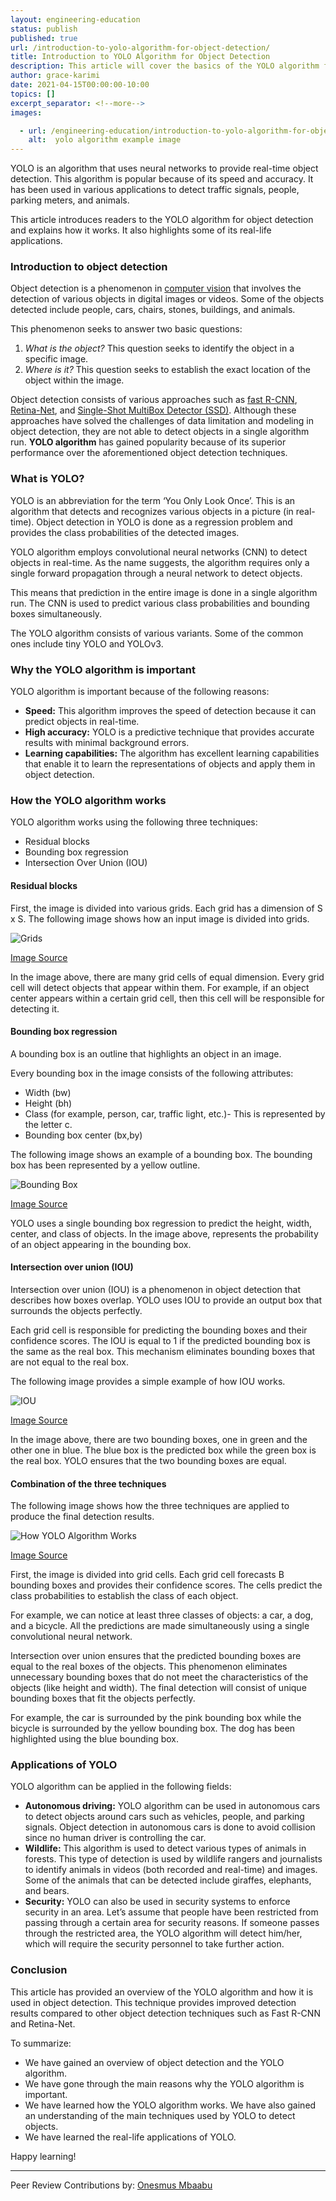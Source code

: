 ```yaml
---
layout: engineering-education
status: publish
published: true
url: /introduction-to-yolo-algorithm-for-object-detection/
title: Introduction to YOLO Algorithm for Object Detection
description: This article will cover the basics of the YOLO algorithm for object detection. It will take readers through aspects such as the importance, working, and application of this algorithm.  
author: grace-karimi
date: 2021-04-15T00:00:00-10:00
topics: []
excerpt_separator: <!--more-->
images:

  - url: /engineering-education/introduction-to-yolo-algorithm-for-object-detection/hero.jpg
    alt:  yolo algorithm example image
---
```

YOLO is an algorithm that uses neural networks to provide real-time object detection. This algorithm is popular because of its speed and accuracy. It has been used in various applications to detect traffic signals, people, parking meters, and animals. 
<!--more-->
This article introduces readers to the YOLO algorithm for object detection and explains how it works. It also highlights some of its real-life applications.

### Introduction to object detection
Object detection is a phenomenon in [computer vision](/computer-vision-straight-lines/) that involves the detection of various objects in digital images or videos. Some of the objects detected include people, cars, chairs, stones, buildings, and animals.

This phenomenon seeks to answer two basic questions: 
1. *What is the object?* This question seeks to identify the object in a specific image. 
2. *Where is it?* This question seeks to establish the exact location of the object within the image. 

Object detection consists of various approaches such as [fast R-CNN](https://towardsdatascience.com/understanding-fast-r-cnn-and-faster-r-cnn-for-object-detection-adbb55653d97?gi=fea1a85170b6), [Retina-Net](https://developers.arcgis.com/python/guide/how-retinanet-works/), and [Single-Shot MultiBox Detector (SSD)](https://iq.opengenus.org/single-shot-detection-ssd-algorithm/). Although these approaches have solved the challenges of data limitation and modeling in object detection, they are not able to detect objects in a single algorithm run. **YOLO algorithm** has gained popularity because of its superior performance over the aforementioned object detection techniques.

### What is YOLO? 
YOLO is an abbreviation for the term ‘You Only Look Once’. This is an algorithm that detects and recognizes various objects in a picture (in real-time). Object detection in YOLO is done as a regression problem and provides the class probabilities of the detected images. 

YOLO algorithm employs convolutional neural networks (CNN) to detect objects in real-time. As the name suggests, the algorithm requires only a single forward propagation through a neural network to detect objects. 

This means that prediction in the entire image is done in a single algorithm run. The CNN is used to predict various class probabilities and bounding boxes simultaneously. 

The YOLO algorithm consists of various variants. Some of the common ones include tiny YOLO and YOLOv3.

### Why the YOLO algorithm is important

YOLO algorithm is important because of the following reasons:
- **Speed:** This algorithm improves the speed of detection because it can predict objects in real-time. 
- **High accuracy:** YOLO is a predictive technique that provides accurate results with minimal background errors. 
- **Learning capabilities:** The algorithm has excellent learning capabilities that enable it to learn the representations of objects and apply them in object detection.  

### How the YOLO algorithm works
YOLO algorithm works using the following three techniques:
- Residual blocks
- Bounding box regression
- Intersection Over Union (IOU)

#### Residual blocks
First, the image is divided into various grids. Each grid has a dimension of S x S. The following image shows how an input image is divided into grids. 

![Grids](/introduction-to-yolo-algorithm-for-object-detection/grids.png)

[Image Source](https://www.guidetomlandai.com/assets/img/computer_vision/grid.png)

In the image above, there are many grid cells of equal dimension. Every grid cell will detect objects that appear within them. For example, if an object center appears within a certain grid cell, then this cell will be responsible for detecting it. 

#### Bounding box regression
A bounding box is an outline that highlights an object in an image. 

Every bounding box in the image consists of the following attributes:
- Width (bw)
- Height (bh)
- Class (for example, person, car, traffic light, etc.)- This is represented by the letter c.
- Bounding box center (bx,by)

The following image shows an example of a bounding box. The bounding box has been represented by a yellow outline. 

![Bounding Box](/introduction-to-yolo-algorithm-for-object-detection/bounding-box.png)

[Image Source](https://appsilondatascience.com/assets/uploads/2018/08/bbox-1.png)

YOLO uses a single bounding box regression to predict the height, width, center, and class of objects. In the image above, represents the probability of an object appearing in the bounding box. 

#### Intersection over union (IOU)
Intersection over union (IOU) is a phenomenon in object detection that describes how boxes overlap. YOLO uses IOU to provide an output box that surrounds the objects perfectly. 

Each grid cell is responsible for predicting the bounding boxes and their confidence scores. The IOU is equal to 1 if the predicted bounding box is the same as the real box. This mechanism eliminates bounding boxes that are not equal to the real box. 

The following image provides a simple example of how IOU works. 

![IOU](/introduction-to-yolo-algorithm-for-object-detection/iou.jpeg)

[Image Source](https://miro.medium.com/max/640/1*VuAsK1Wwa_mOxW2nK2UovQ.jpeg)

In the image above, there are two bounding boxes, one in green and the other one in blue. The blue box is the predicted box while the green box is the real box. YOLO ensures that the two bounding boxes are equal. 

#### Combination of the three techniques
The following image shows how the three techniques are applied to produce the final detection results.

![How YOLO Algorithm Works](/introduction-to-yolo-algorithm-for-object-detection/how-yolo-algorithm-works.jpg)

[Image Source](https://www.guidetomlandai.com/assets/img/computer_vision/YOLO.PNG)

First, the image is divided into grid cells. Each grid cell forecasts B bounding boxes and provides their confidence scores. The cells predict the class probabilities to establish the class of each object. 

For example, we can notice at least three classes of objects: a car, a dog, and a bicycle. All the predictions are made simultaneously using a single convolutional neural network.

Intersection over union ensures that the predicted bounding boxes are equal to the real boxes of the objects. This phenomenon eliminates unnecessary bounding boxes that do not meet the characteristics of the objects (like height and width). The final detection will consist of unique bounding boxes that fit the objects perfectly. 

For example, the car is surrounded by the pink bounding box while the bicycle is surrounded by the yellow bounding box. The dog has been highlighted using the blue bounding box. 

### Applications of YOLO
YOLO algorithm can be applied in the following fields:
- **Autonomous driving:** YOLO algorithm can be used in autonomous cars to detect objects around cars such as vehicles, people, and parking signals. Object detection in autonomous cars is done to avoid collision since no human driver is controlling the car. 
- **Wildlife:** This algorithm is used to detect various types of animals in forests. This type of detection is used by wildlife rangers and journalists to identify animals in videos (both recorded and real-time) and images. Some of the animals that can be detected include giraffes, elephants, and bears.
- **Security:** YOLO can also be used in security systems to enforce security in an area. Let’s assume that people have been restricted from passing through a certain area for security reasons. If someone passes through the restricted area, the YOLO algorithm will detect him/her, which will require the security personnel to take further action.  

### Conclusion
This article has provided an overview of the YOLO algorithm and how it is used in object detection. This technique provides improved detection results compared to other object detection techniques such as Fast R-CNN and Retina-Net.  

To summarize:
- We have gained an overview of object detection and the YOLO algorithm.
- We have gone through the main reasons why the YOLO algorithm is important.
- We have learned how the YOLO algorithm works. We have also gained an understanding of the main techniques used by YOLO to detect objects. 
- We have learned the real-life applications of YOLO. 

Happy learning!

---
Peer Review Contributions by: [Onesmus Mbaabu](/engineering-education/authors/onesmus-mbaabu/)
